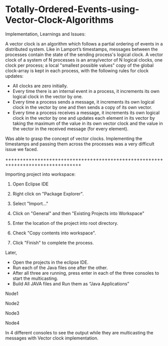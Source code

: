 # Totally-Ordered-Events-using-Vector-Clock-Algorithms

Implementation, Learnings and Issues:

A vector clock is an algorithm which follows a partial ordering of events in a distributed system. Like in Lamport’s timestamps, messages between the processes contain the state of the sending process's logical clock. A vector clock of a system of N processes is an array/vector of N logical clocks, one clock per process; a local "smallest possible values" copy of the global clock-array is kept in each process, with the following rules for clock updates:

*	All clocks are zero initially.
*	Every time there is an internal event in a process, it increments its own logical clock in the vector by one.
*	Every time a process sends a message, it increments its own logical clock in the vector by one and then sends a copy of its own vector.
*	Every time a process receives a message, it increments its own logical clock in the vector by one and updates each element in its vector by taking the maximum of the value in its own vector clock and the value in the vector in the received message (for every element).
 
Was able to grasp the concept of vector clocks. Implementing the timestamps and passing them across the processes was a very difficult issue we faced.

++++++++++++++++++++++++++++++++++++++++++++++++++++++++++++++++++++++++++++++++

Importing project into workspace:

1. Open Eclipse IDE

2. Right click on "Package Explorer".

3. Select "Import..."

4. Click on "General" and then "Existing Projects into Workspace"

5. Enter the location of the project into root directory.

6. Check "Copy contents into workspace".

7. Click "Finish" to complete the process.

Later,

* Open the projects in the eclipse IDE.
*	Run each of the Java files one after the other.
*	After all three are running, press enter in each of the three consoles to start the multicasting.
* Build All JAVA files and Run them as “Java Applications”

Node1

Node2

Node3

Node4

In 4 different consoles to see the output while they are multicasting the messages with Vector clock implementation.

